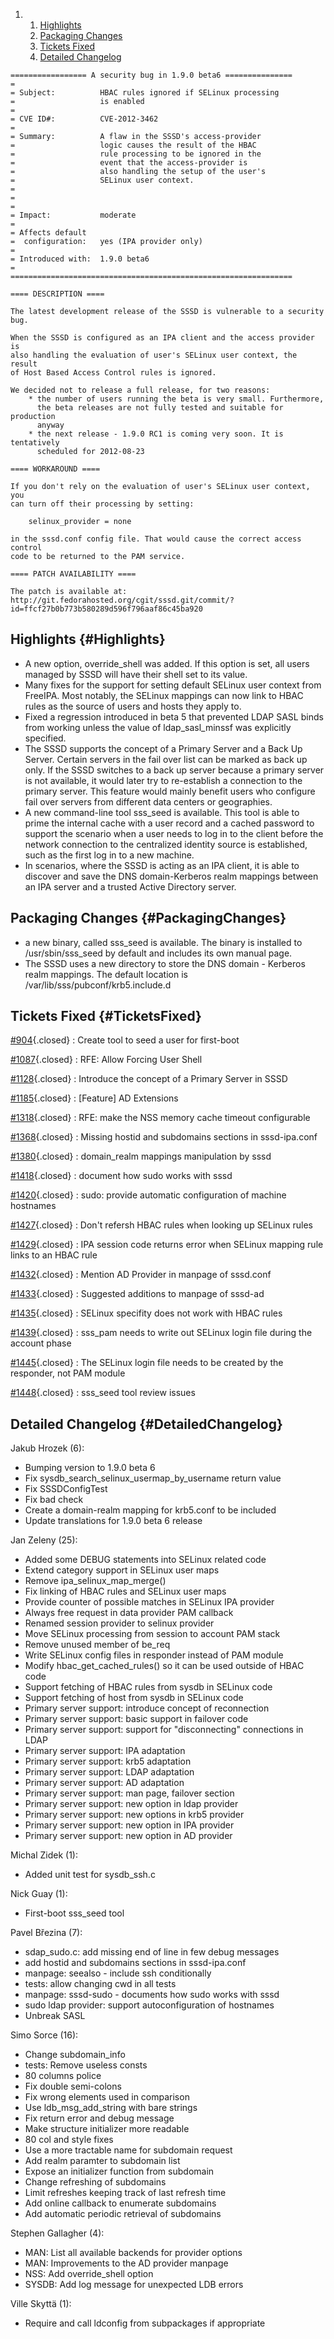 <div class="wiki-toc">

1.  1.  [Highlights](#Highlights)
    2.  [Packaging Changes](#PackagingChanges)
    3.  [Tickets Fixed](#TicketsFixed)
    4.  [Detailed Changelog](#DetailedChangelog)

</div>

``` {.wiki}
================= A security bug in 1.9.0 beta6 ===============
=
= Subject:          HBAC rules ignored if SELinux processing
=                   is enabled
=
= CVE ID#:          CVE-2012-3462
=
= Summary:          A flaw in the SSSD's access-provider
=                   logic causes the result of the HBAC
=                   rule processing to be ignored in the
=                   event that the access-provider is
=                   also handling the setup of the user's
=                   SELinux user context.
=                   
=
=
= Impact:           moderate
=
= Affects default
=  configuration:   yes (IPA provider only)
=
= Introduced with:  1.9.0 beta6
=
===============================================================

==== DESCRIPTION ====

The latest development release of the SSSD is vulnerable to a security bug.

When the SSSD is configured as an IPA client and the access provider is
also handling the evaluation of user's SELinux user context, the result
of Host Based Access Control rules is ignored.

We decided not to release a full release, for two reasons:
    * the number of users running the beta is very small. Furthermore,
      the beta releases are not fully tested and suitable for production
      anyway
    * the next release - 1.9.0 RC1 is coming very soon. It is tentatively
      scheduled for 2012-08-23

==== WORKAROUND ====

If you don't rely on the evaluation of user's SELinux user context, you
can turn off their processing by setting:

    selinux_provider = none

in the sssd.conf config file. That would cause the correct access control
code to be returned to the PAM service.

==== PATCH AVAILABILITY ====

The patch is available at:
http://git.fedorahosted.org/cgit/sssd.git/commit/?id=ffcf27b0b773b580289d596f796aaf86c45ba920
```

Highlights {#Highlights}
----------

-   A new option, override\_shell was added. If this option is set, all
    users managed by SSSD will have their shell set to its value.
-   Many fixes for the support for setting default SELinux user context
    from FreeIPA. Most notably, the SELinux mappings can now link to
    HBAC rules as the source of users and hosts they apply to.
-   Fixed a regression introduced in beta 5 that prevented LDAP SASL
    binds from working unless the value of ldap\_sasl\_minssf was
    explicitly specified.
-   The SSSD supports the concept of a Primary Server and a Back Up
    Server. Certain servers in the fail over list can be marked as back
    up only. If the SSSD switches to a back up server because a primary
    server is not available, it would later try to re-establish a
    connection to the primary server. This feature would mainly benefit
    users who configure fail over servers from different data centers or
    geographies.
-   A new command-line tool sss\_seed is available. This tool is able to
    prime the internal cache with a user record and a cached password to
    support the scenario when a user needs to log in to the client
    before the network connection to the centralized identity source is
    established, such as the first log in to a new machine.
-   In scenarios, where the SSSD is acting as an IPA client, it is able
    to discover and save the DNS domain-Kerberos realm mappings between
    an IPA server and a trusted Active Directory server.

Packaging Changes {#PackagingChanges}
-----------------

-   a new binary, called sss\_seed is available. The binary is installed
    to /usr/sbin/sss\_seed by default and includes its own manual page.
-   The SSSD uses a new directory to store the DNS domain - Kerberos
    realm mappings. The default location is
    /var/lib/sss/pubconf/krb5.include.d

Tickets Fixed {#TicketsFixed}
-------------

<div>

[\#904](/sssd/ticket/904 "Create tool to seed a user for first-boot"){.closed}
:   Create tool to seed a user for first-boot

[\#1087](/sssd/ticket/1087 "RFE: Allow Forcing User Shell"){.closed}
:   RFE: Allow Forcing User Shell

[\#1128](/sssd/ticket/1128 "Introduce the concept of a Primary Server in SSSD"){.closed}
:   Introduce the concept of a Primary Server in SSSD

[\#1185](/sssd/ticket/1185 "[Feature] AD Extensions"){.closed}
:   \[Feature\] AD Extensions

[\#1318](/sssd/ticket/1318 "RFE: make the NSS memory cache timeout configurable"){.closed}
:   RFE: make the NSS memory cache timeout configurable

[\#1368](/sssd/ticket/1368 "Missing hostid and subdomains sections in sssd-ipa.conf"){.closed}
:   Missing hostid and subdomains sections in sssd-ipa.conf

[\#1380](/sssd/ticket/1380 "domain_realm mappings manipulation by sssd"){.closed}
:   domain\_realm mappings manipulation by sssd

[\#1418](/sssd/ticket/1418 "document how sudo works with sssd"){.closed}
:   document how sudo works with sssd

[\#1420](/sssd/ticket/1420 "sudo: provide automatic configuration of machine hostnames"){.closed}
:   sudo: provide automatic configuration of machine hostnames

[\#1427](/sssd/ticket/1427 "Don't refersh HBAC rules when looking up SELinux rules"){.closed}
:   Don't refersh HBAC rules when looking up SELinux rules

[\#1429](/sssd/ticket/1429 "IPA session code returns error when SELinux mapping rule links to an HBAC ..."){.closed}
:   IPA session code returns error when SELinux mapping rule links to an
    HBAC rule

[\#1432](/sssd/ticket/1432 "Mention AD Provider in manpage of sssd.conf"){.closed}
:   Mention AD Provider in manpage of sssd.conf

[\#1433](/sssd/ticket/1433 "Suggested additions to manpage of sssd-ad"){.closed}
:   Suggested additions to manpage of sssd-ad

[\#1435](/sssd/ticket/1435 "SELinux specifity does not work with HBAC rules"){.closed}
:   SELinux specifity does not work with HBAC rules

[\#1439](/sssd/ticket/1439 "sss_pam needs to write out SELinux login file during the account phase"){.closed}
:   sss\_pam needs to write out SELinux login file during the account
    phase

[\#1445](/sssd/ticket/1445 "The SELinux login file needs to be created by the responder, not PAM ..."){.closed}
:   The SELinux login file needs to be created by the responder, not PAM
    module

[\#1448](/sssd/ticket/1448 "sss_seed tool review issues"){.closed}
:   sss\_seed tool review issues

</div>

Detailed Changelog {#DetailedChangelog}
------------------

Jakub Hrozek (6):

-   Bumping version to 1.9.0 beta 6
-   Fix sysdb\_search\_selinux\_usermap\_by\_username return value
-   Fix SSSDConfigTest
-   Fix bad check
-   Create a domain-realm mapping for krb5.conf to be included
-   Update translations for 1.9.0 beta 6 release

Jan Zeleny (25):

-   Added some DEBUG statements into SELinux related code
-   Extend category support in SELinux user maps
-   Remove ipa\_selinux\_map\_merge()
-   Fix linking of HBAC rules and SELinux user maps
-   Provide counter of possible matches in SELinux IPA provider
-   Always free request in data provider PAM callback
-   Renamed session provider to selinux provider
-   Move SELinux processing from session to account PAM stack
-   Remove unused member of be\_req
-   Write SELinux config files in responder instead of PAM module
-   Modify hbac\_get\_cached\_rules() so it can be used outside of HBAC
    code
-   Support fetching of HBAC rules from sysdb in SELinux code
-   Support fetching of host from sysdb in SELinux code
-   Primary server support: introduce concept of reconnection
-   Primary server support: basic support in failover code
-   Primary server support: support for "disconnecting" connections in
    LDAP
-   Primary server support: IPA adaptation
-   Primary server support: krb5 adaptation
-   Primary server support: LDAP adaptation
-   Primary server support: AD adaptation
-   Primary server support: man page, failover section
-   Primary server support: new option in ldap provider
-   Primary server support: new options in krb5 provider
-   Primary server support: new option in IPA provider
-   Primary server support: new option in AD provider

Michal Zidek (1):

-   Added unit test for sysdb\_ssh.c

Nick Guay (1):

-   First-boot sss\_seed tool

Pavel Březina (7):

-   sdap\_sudo.c: add missing end of line in few debug messages
-   add hostid and subdomains sections in sssd-ipa.conf
-   manpage: seealso - include ssh conditionally
-   tests: allow changing cwd in all tests
-   manpage: sssd-sudo - documents how sudo works with sssd
-   sudo ldap provider: support autoconfiguration of hostnames
-   Unbreak SASL

Simo Sorce (16):

-   Change subdomain\_info
-   tests: Remove useless consts
-   80 columns police
-   Fix double semi-colons
-   Fix wrong elements used in comparison
-   Use ldb\_msg\_add\_string with bare strings
-   Fix return error and debug message
-   Make structure initializer more readable
-   80 col and style fixes
-   Use a more tractable name for subdomain request
-   Add realm paramter to subdomain list
-   Expose an initializer function from subdomain
-   Change refreshing of subdomains
-   Limit refreshes keeping track of last refresh time
-   Add online callback to enumerate subdomains
-   Add automatic periodic retrieval of subdomains

Stephen Gallagher (4):

-   MAN: List all available backends for provider options
-   MAN: Improvements to the AD provider manpage
-   NSS: Add override\_shell option
-   SYSDB: Add log message for unexpected LDB errors

Ville Skyttä (1):

-   Require and call ldconfig from subpackages if appropriate

